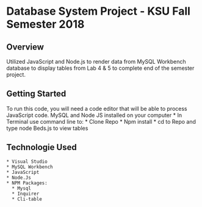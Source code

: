 # Database System Project - KSU Fall Semester 2018 

## Overview
Utilized JavaScript and Node.js to render data from MySQL Workbench database to display tables from Lab 4 & 5 to complete
end of the semester project.

## Getting Started
To run this code, you will need a code editor that will be able to process JavaScript code. MySQL and Node JS installed on your computer
    * In Terminal use command line to: 
          * Clone Repo
          * Npm install
          * cd to Repo and type node Beds.js to view tables
   
## Technologie Used
    * Visual Studio
    * MySQL Workbench
    * JavaScript
    * Node.Js
    * NPM Packages:
      * Mysql
      * Inquirer
      * Cli-table 
    
